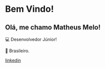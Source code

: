 # Bem Vindo!

 

## Olá, me chamo Matheus Melo!

 

:computer: Desenvolvedor Júnior!

:house_with_garden: Brasileiro.

[linkedin](https://www.linkedin.com/in/matheus-melo-b17b991a4)




